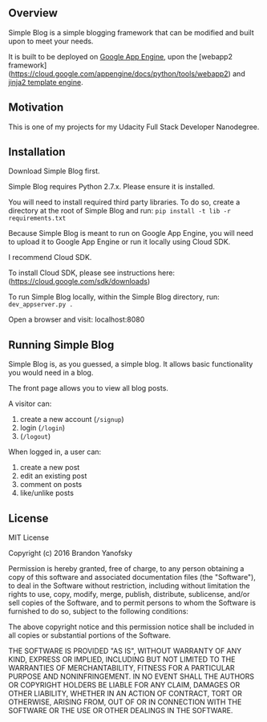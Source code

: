 ## Overview

Simple Blog is a simple blogging framework that can be modified and built upon to meet your needs.

It is built to be deployed on [Google App Engine](https://cloud.google.com/appengine/docs/python/), upon the [webapp2 framework] (https://cloud.google.com/appengine/docs/python/tools/webapp2) and [jinja2 template engine](http://jinja.pocoo.org/).

## Motivation

This is one of my projects for my Udacity Full Stack Developer Nanodegree.

## Installation

Download Simple Blog first.

Simple Blog requires Python 2.7.x. Please ensure it is installed.

You will need to install required third party libraries. To do so, create a directory at the root of Simple Blog and run:
`pip install -t lib -r requirements.txt`

Because Simple Blog is meant to run on Google App Engine, you will need to upload it to Google App Engine or run it locally using Cloud SDK.

I recommend Cloud SDK.

To install Cloud SDK, please see instructions here: (https://cloud.google.com/sdk/downloads)

To run Simple Blog locally, within the Simple Blog directory, run:
`dev_appserver.py .`

Open a browser and visit: localhost:8080

## Running Simple Blog

Simple Blog is, as you guessed, a simple blog. It allows basic functionality you would need in a blog.

The front page allows you to view all blog posts.

A visitor can:
1. create a new account (`/signup`)
2. login (`/login`)
3. (`/logout`)

When logged in, a user can:
1. create a new post
2. edit an existing post
3. comment on posts
4. like/unlike posts

## License

MIT License

Copyright (c) 2016 Brandon Yanofsky

Permission is hereby granted, free of charge, to any person obtaining a copy
of this software and associated documentation files (the "Software"), to deal
in the Software without restriction, including without limitation the rights
to use, copy, modify, merge, publish, distribute, sublicense, and/or sell
copies of the Software, and to permit persons to whom the Software is
furnished to do so, subject to the following conditions:

The above copyright notice and this permission notice shall be included in all
copies or substantial portions of the Software.

THE SOFTWARE IS PROVIDED "AS IS", WITHOUT WARRANTY OF ANY KIND, EXPRESS OR
IMPLIED, INCLUDING BUT NOT LIMITED TO THE WARRANTIES OF MERCHANTABILITY,
FITNESS FOR A PARTICULAR PURPOSE AND NONINFRINGEMENT. IN NO EVENT SHALL THE
AUTHORS OR COPYRIGHT HOLDERS BE LIABLE FOR ANY CLAIM, DAMAGES OR OTHER
LIABILITY, WHETHER IN AN ACTION OF CONTRACT, TORT OR OTHERWISE, ARISING FROM,
OUT OF OR IN CONNECTION WITH THE SOFTWARE OR THE USE OR OTHER DEALINGS IN THE
SOFTWARE.
